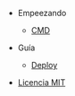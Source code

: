 
- Empeezando

  - [CMD](es/README.md)

- Guía

  - [Deploy](es/deploy.md)

- [Licencia MIT](es/license.md)
